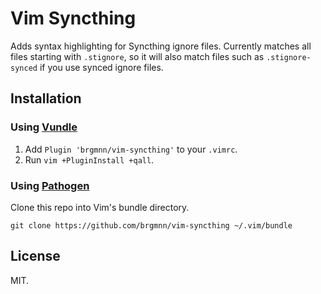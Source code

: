 # Vim Syncthing

Adds syntax highlighting for Syncthing ignore files. Currently matches all files
starting with `.stignore`, so it will also match files such as
`.stignore-synced` if you use synced ignore files.

## Installation ##

### Using [Vundle][v] ###

1. Add `Plugin 'brgmnn/vim-syncthing'` to your `.vimrc`.
2. Run `vim +PluginInstall +qall`.

### Using [Pathogen][p] ###

Clone this repo into Vim's bundle directory.

    git clone https://github.com/brgmnn/vim-syncthing ~/.vim/bundle

[p]: https://github.com/tpope/vim-pathogen
[v]: https://github.com/gmarik/vundle

## License

MIT.
